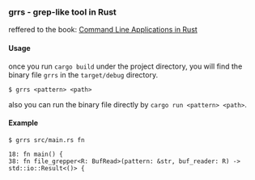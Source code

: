 ### grrs - grep-like tool in Rust

reffered to the book: [Command Line Applications in Rust](https://rust-cli.github.io/book/)

#### Usage

once you run `cargo build` under the project directory, you will find the binary file `grrs` in the `target/debug` directory.

```shell
$ grrs <pattern> <path>
```

also you can run the binary file directly by `cargo run <pattern> <path>`.

#### Example

```shell
$ grrs src/main.rs fn

18: fn main() {
38: fn file_grepper<R: BufRead>(pattern: &str, buf_reader: R) -> std::io::Result<()> {
```
